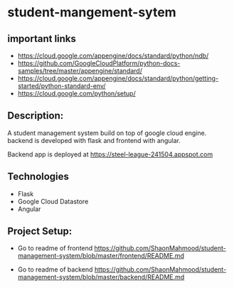 # student-mangement-sytem

## important links
- <https://cloud.google.com/appengine/docs/standard/python/ndb/>
- <https://github.com/GoogleCloudPlatform/python-docs-samples/tree/master/appengine/standard/>
- <https://cloud.google.com/appengine/docs/standard/python/getting-started/python-standard-env/>
- <https://cloud.google.com/python/setup/>

## Description:
A student management system build on top of google cloud engine. backend is developed
with flask and frontend with angular.

Backend app is deployed at <https://steel-league-241504.appspot.com>

## Technologies
- Flask
- Google Cloud Datastore
- Angular

## Project Setup:
- Go to readme of frontend <https://github.com/ShaonMahmood/student-management-system/blob/master/frontend/README.md>

- Go to readme of backend <https://github.com/ShaonMahmood/student-management-system/blob/master/backend/README.md>